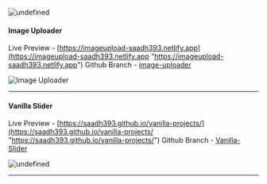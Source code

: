 ![undefined](https://raw.githubusercontent.com/saadh393/vanilla-projects/main/Vanilla.png "undefined")

#### Image Uploader
Live Preview - [https://imageupload-saadh393.netlify.app](https://imageupload-saadh393.netlify.app "https://imageupload-saadh393.netlify.app")
Github Branch - [image-uploader](https://github.com/saadh393/vanilla-projects/tree/image-uploader "image-uploader")

![Image Uploader](https://raw.githubusercontent.com/saadh393/vanilla-projects/image-uploader/images/anim.gif "Image Uploader")


------------

#### Vanilla Slider
Live Preview - [https://saadh393.github.io/vanilla-projects/](https://saadh393.github.io/vanilla-projects/ "https://saadh393.github.io/vanilla-projects/")
Github Branch - [Vanilla-Slider](https://github.com/saadh393/vanilla-projects/tree/Vanilla-Slider "Vanilla-Slider")

![undefined](https://raw.githubusercontent.com/saadh393/vanilla-projects/Vanilla-Slider/images/anim.gif "undefined")


------------
